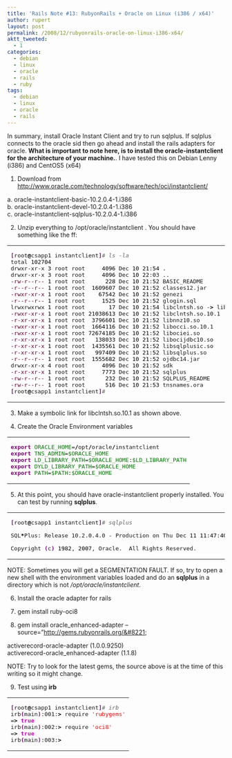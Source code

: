 ```yaml
---
title: 'Rails Note #13: RubyonRails + Oracle on Linux (i386 / x64)'
author: rupert
layout: post
permalink: /2008/12/rubyonrails-oracle-on-linux-i386-x64/
aktt_tweeted:
  - 1
categories:
  - debian
  - linux
  - oracle
  - rails
  - ruby
tags:
  - debian
  - linux
  - oracle
  - rails
---
```

In summary, install Oracle Instant Client and try to run sqlplus. If sqlplus connects to the oracle sid then go ahead and install the rails adapters for oracle. **What is important to note here, is to install the oracle-instantclient for the architecture of your machine.**. I have tested this on Debian Lenny (i386) and CentOS5 (x64)

1. Download from <http://www.oracle.com/technology/software/tech/oci/instantclient/>

a. oracle-instantclient-basic-10.2.0.4-1.i386  
b. oracle-instantclient-devel-10.2.0.4-1.i386  
c. oracle-instantclient-sqlplus-10.2.0.4-1.i386

2. Unzip everything to /opt/oracle/instantclient . You should have something like the ff:

<div class="wp_syntax">
  <table>
    <tr>
      <td class="code">
        <pre class="bash" style="font-family:monospace;"><span style="color: #7a0874; font-weight: bold;">&#91;</span>root<span style="color: #000000; font-weight: bold;">@</span>csapp1 instantclient<span style="color: #7a0874; font-weight: bold;">&#93;</span><span style="color: #666666; font-style: italic;"># ls -la</span>
total <span style="color: #000000;">102704</span>
drwxr-xr-x <span style="color: #000000;">3</span> root root     <span style="color: #000000;">4096</span> Dec <span style="color: #000000;">10</span> <span style="color: #000000;">21</span>:<span style="color: #000000;">54</span> .
drwxr-xr-x <span style="color: #000000;">3</span> root root     <span style="color: #000000;">4096</span> Dec <span style="color: #000000;">10</span> <span style="color: #000000;">22</span>:03 ..
<span style="color: #660033;">-rw-r--r--</span> <span style="color: #000000;">1</span> root root      <span style="color: #000000;">228</span> Dec <span style="color: #000000;">10</span> <span style="color: #000000;">21</span>:<span style="color: #000000;">52</span> BASIC_README
<span style="color: #660033;">-r--r--r--</span> <span style="color: #000000;">1</span> root root  <span style="color: #000000;">1609607</span> Dec <span style="color: #000000;">10</span> <span style="color: #000000;">21</span>:<span style="color: #000000;">52</span> classes12.jar
<span style="color: #660033;">-rwxr-xr-x</span> <span style="color: #000000;">1</span> root root    <span style="color: #000000;">67542</span> Dec <span style="color: #000000;">10</span> <span style="color: #000000;">21</span>:<span style="color: #000000;">52</span> genezi
<span style="color: #660033;">-r--r--r--</span> <span style="color: #000000;">1</span> root root     <span style="color: #000000;">1525</span> Dec <span style="color: #000000;">10</span> <span style="color: #000000;">21</span>:<span style="color: #000000;">52</span> glogin.sql
lrwxrwxrwx <span style="color: #000000;">1</span> root root       <span style="color: #000000;">17</span> Dec <span style="color: #000000;">10</span> <span style="color: #000000;">21</span>:<span style="color: #000000;">54</span> libclntsh.so -<span style="color: #000000; font-weight: bold;">&gt;</span> libclntsh.so.10.1
<span style="color: #660033;">-rwxr-xr-x</span> <span style="color: #000000;">1</span> root root <span style="color: #000000;">21038613</span> Dec <span style="color: #000000;">10</span> <span style="color: #000000;">21</span>:<span style="color: #000000;">52</span> libclntsh.so.10.1
<span style="color: #660033;">-r-xr-xr-x</span> <span style="color: #000000;">1</span> root root  <span style="color: #000000;">3796601</span> Dec <span style="color: #000000;">10</span> <span style="color: #000000;">21</span>:<span style="color: #000000;">52</span> libnnz10.so
<span style="color: #660033;">-rwxr-xr-x</span> <span style="color: #000000;">1</span> root root  <span style="color: #000000;">1664116</span> Dec <span style="color: #000000;">10</span> <span style="color: #000000;">21</span>:<span style="color: #000000;">52</span> libocci.so.10.1
<span style="color: #660033;">-rwxr-xr-x</span> <span style="color: #000000;">1</span> root root <span style="color: #000000;">72674185</span> Dec <span style="color: #000000;">10</span> <span style="color: #000000;">21</span>:<span style="color: #000000;">52</span> libociei.so
<span style="color: #660033;">-r-xr-xr-x</span> <span style="color: #000000;">1</span> root root   <span style="color: #000000;">138033</span> Dec <span style="color: #000000;">10</span> <span style="color: #000000;">21</span>:<span style="color: #000000;">52</span> libocijdbc10.so
<span style="color: #660033;">-r-xr-xr-x</span> <span style="color: #000000;">1</span> root root  <span style="color: #000000;">1435561</span> Dec <span style="color: #000000;">10</span> <span style="color: #000000;">21</span>:<span style="color: #000000;">52</span> libsqlplusic.so
<span style="color: #660033;">-r-xr-xr-x</span> <span style="color: #000000;">1</span> root root   <span style="color: #000000;">997409</span> Dec <span style="color: #000000;">10</span> <span style="color: #000000;">21</span>:<span style="color: #000000;">52</span> libsqlplus.so
<span style="color: #660033;">-r--r--r--</span> <span style="color: #000000;">1</span> root root  <span style="color: #000000;">1555682</span> Dec <span style="color: #000000;">10</span> <span style="color: #000000;">21</span>:<span style="color: #000000;">52</span> ojdbc14.jar
drwxr-xr-x <span style="color: #000000;">4</span> root root     <span style="color: #000000;">4096</span> Dec <span style="color: #000000;">10</span> <span style="color: #000000;">21</span>:<span style="color: #000000;">52</span> sdk
<span style="color: #660033;">-r-xr-xr-x</span> <span style="color: #000000;">1</span> root root     <span style="color: #000000;">7773</span> Dec <span style="color: #000000;">10</span> <span style="color: #000000;">21</span>:<span style="color: #000000;">52</span> sqlplus
<span style="color: #660033;">-rw-r--r--</span> <span style="color: #000000;">1</span> root root      <span style="color: #000000;">232</span> Dec <span style="color: #000000;">10</span> <span style="color: #000000;">21</span>:<span style="color: #000000;">52</span> SQLPLUS_README
<span style="color: #660033;">-rw-r--r--</span> <span style="color: #000000;">1</span> root root      <span style="color: #000000;">516</span> Dec <span style="color: #000000;">10</span> <span style="color: #000000;">21</span>:<span style="color: #000000;">53</span> tnsnames.ora
<span style="color: #7a0874; font-weight: bold;">&#91;</span>root<span style="color: #000000; font-weight: bold;">@</span>csapp1 instantclient<span style="color: #7a0874; font-weight: bold;">&#93;</span><span style="color: #666666; font-style: italic;">#</span></pre>
      </td>
    </tr>
  </table>
</div>

3. Make a symbolic link for libclntsh.so.10.1 as shown above.

4. Create the Oracle Environment variables

<div class="wp_syntax">
  <table>
    <tr>
      <td class="code">
        <pre class="bash" style="font-family:monospace;"><span style="color: #7a0874; font-weight: bold;">export</span> <span style="color: #007800;">ORACLE_HOME</span>=<span style="color: #000000; font-weight: bold;">/</span>opt<span style="color: #000000; font-weight: bold;">/</span>oracle<span style="color: #000000; font-weight: bold;">/</span>instantclient
<span style="color: #7a0874; font-weight: bold;">export</span> <span style="color: #007800;">TNS_ADMIN</span>=<span style="color: #007800;">$ORACLE_HOME</span>
<span style="color: #7a0874; font-weight: bold;">export</span> <span style="color: #007800;">LD_LIBRARY_PATH</span>=<span style="color: #007800;">$ORACLE_HOME</span>:<span style="color: #007800;">$LD_LIBRARY_PATH</span>
<span style="color: #7a0874; font-weight: bold;">export</span> <span style="color: #007800;">DYLD_LIBRARY_PATH</span>=<span style="color: #007800;">$ORACLE_HOME</span>
<span style="color: #7a0874; font-weight: bold;">export</span> <span style="color: #007800;">PATH</span>=<span style="color: #007800;">$PATH</span>:<span style="color: #007800;">$ORACLE_HOME</span></pre>
      </td>
    </tr>
  </table>
</div>

5. At this point, you should have oracle-instantclient properly installed. You can test by running **sqlplus**.

<div class="wp_syntax">
  <table>
    <tr>
      <td class="code">
        <pre class="bash" style="font-family:monospace;"><span style="color: #7a0874; font-weight: bold;">&#91;</span>root<span style="color: #000000; font-weight: bold;">@</span>csapp1 instantclient<span style="color: #7a0874; font-weight: bold;">&#93;</span><span style="color: #666666; font-style: italic;"># sqlplus</span>
&nbsp;
SQL<span style="color: #000000; font-weight: bold;">*</span>Plus: Release 10.2.0.4.0 - Production on Thu Dec <span style="color: #000000;">11</span> <span style="color: #000000;">11</span>:<span style="color: #000000;">47</span>:<span style="color: #000000;">40</span> <span style="color: #000000;">2008</span>
&nbsp;
Copyright <span style="color: #7a0874; font-weight: bold;">&#40;</span>c<span style="color: #7a0874; font-weight: bold;">&#41;</span> <span style="color: #000000;">1982</span>, <span style="color: #000000;">2007</span>, Oracle.  All Rights Reserved.</pre>
      </td>
    </tr>
  </table>
</div>

NOTE: Sometimes you will get a SEGMENTATION FAULT. If so, try to open a new shell with the environment variables loaded and do an **sqlplus** in a directory which is not */opt/oracle/instantclient*.

6. Install the oracle adapter for rails

7. gem install ruby-oci8

8. gem install oracle_enhanced-adapter &#8211;source=&#8221;http://gems.rubyonrails.org/&#8221;

activerecord-oracle-adapter (1.0.0.9250)  
activerecord-oracle_enhanced-adapter (1.1.8)

NOTE: Try to look for the latest gems, the source above is at the time of this writing so it might change.

9. Test using **irb**

<div class="wp_syntax">
  <table>
    <tr>
      <td class="code">
        <pre class="bash" style="font-family:monospace;"><span style="color: #7a0874; font-weight: bold;">&#91;</span>root<span style="color: #000000; font-weight: bold;">@</span>csapp1 instantclient<span style="color: #7a0874; font-weight: bold;">&#93;</span><span style="color: #666666; font-style: italic;"># irb</span>
irb<span style="color: #7a0874; font-weight: bold;">&#40;</span>main<span style="color: #7a0874; font-weight: bold;">&#41;</span>:001:<span style="color: #000000;"></span><span style="color: #000000; font-weight: bold;">&gt;</span> require <span style="color: #ff0000;">'rubygems'</span>
=<span style="color: #000000; font-weight: bold;">&gt;</span> <span style="color: #c20cb9; font-weight: bold;">true</span>
irb<span style="color: #7a0874; font-weight: bold;">&#40;</span>main<span style="color: #7a0874; font-weight: bold;">&#41;</span>:002:<span style="color: #000000;"></span><span style="color: #000000; font-weight: bold;">&gt;</span> require <span style="color: #ff0000;">'oci8'</span>
=<span style="color: #000000; font-weight: bold;">&gt;</span> <span style="color: #c20cb9; font-weight: bold;">true</span>
irb<span style="color: #7a0874; font-weight: bold;">&#40;</span>main<span style="color: #7a0874; font-weight: bold;">&#41;</span>:003:<span style="color: #000000;"></span><span style="color: #000000; font-weight: bold;">&gt;</span></pre>
      </td>
    </tr>
  </table>
</div>